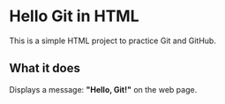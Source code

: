 # Hello Git in HTML

This is a simple HTML project to practice Git and GitHub.

## What it does

Displays a message: **"Hello, Git!"** on the web page.
